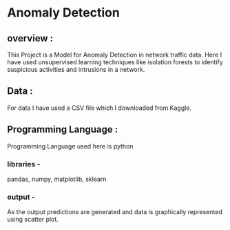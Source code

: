 # Anomaly Detection

## overview :
This Project is a Model for Anomaly Detection in network traffic data. Here I have used unsupervised learning techniques like isolation forests to identify suspicious activities and intrusions in a network.

## Data :
For data I have used a CSV file which I downloaded from Kaggle.

## Programming Language :
Programming Language used here is python 

### libraries -
pandas, numpy, matplotlib, sklearn 

### output -
As the output predictions are generated and data is graphically represented using scatter plot.
